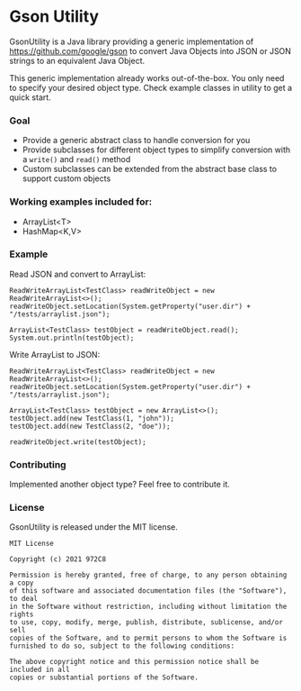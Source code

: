 # Gson Utility

GsonUtility is a Java library providing a generic implementation of https://github.com/google/gson to convert Java Objects into JSON or JSON strings to an equivalent Java Object.

This generic implementation already works out-of-the-box. You only need to specify your desired object type. Check example classes in utility to get a quick start.

### Goal
* Provide a generic abstract class to handle conversion for you
* Provide subclasses for different object types to simplify conversion with a `write()` and `read()` method
* Custom subclasses can be extended from the abstract base class to support custom objects

### Working examples included for:
* ArrayList\<T>
* HashMap<K,V>

### Example

Read JSON and convert to ArrayList:
```
ReadWriteArrayList<TestClass> readWriteObject = new ReadWriteArrayList<>();
readWriteObject.setLocation(System.getProperty("user.dir") + "/tests/arraylist.json");

ArrayList<TestClass> testObject = readWriteObject.read();
System.out.println(testObject);
```

Write ArrayList to JSON:
```
ReadWriteArrayList<TestClass> readWriteObject = new ReadWriteArrayList<>();
readWriteObject.setLocation(System.getProperty("user.dir") + "/tests/arraylist.json");

ArrayList<TestClass> testObject = new ArrayList<>();
testObject.add(new TestClass(1, "john"));
testObject.add(new TestClass(2, "doe"));

readWriteObject.write(testObject);
```

### Contributing

Implemented another object type? Feel free to contribute it.

### License
GsonUtility is released under the MIT license.
```
MIT License

Copyright (c) 2021 972C8

Permission is hereby granted, free of charge, to any person obtaining a copy
of this software and associated documentation files (the "Software"), to deal
in the Software without restriction, including without limitation the rights
to use, copy, modify, merge, publish, distribute, sublicense, and/or sell
copies of the Software, and to permit persons to whom the Software is
furnished to do so, subject to the following conditions:

The above copyright notice and this permission notice shall be included in all
copies or substantial portions of the Software.
```